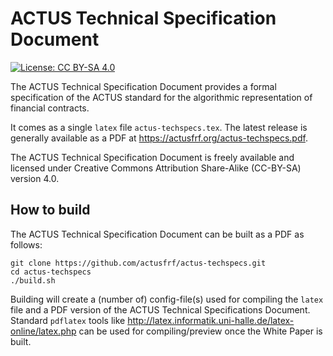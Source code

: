 # ACTUS Technical Specification Document

[![License: CC BY-SA 4.0](https://img.shields.io/badge/License-CC%20BY--SA%204.0-lightgrey.svg)](https://creativecommons.org/licenses/by-sa/4.0/)

The ACTUS Technical Specification Document provides a formal specification of the ACTUS standard for the algorithmic representation of financial contracts.

It comes as a single ``latex`` file ``actus-techspecs.tex``. The latest release is generally available as a PDF at https://actusfrf.org/actus-techspecs.pdf.

The ACTUS Technical Specification Document is freely available and licensed under Creative Commons Attribution Share-Alike (CC-BY-SA) version 4.0.

## How to build

The ACTUS Technical Specification Document can be built as a PDF as follows:

```
git clone https://github.com/actusfrf/actus-techspecs.git
cd actus-techspecs
./build.sh
```
Building will create a (number of) config-file(s) used for compiling the ``latex`` file and a PDF version of the ACTUS Technical Specifications Document. Standard `pdflatex` tools like http://latex.informatik.uni-halle.de/latex-online/latex.php can be used for compiling/preview once the White Paper is built.
